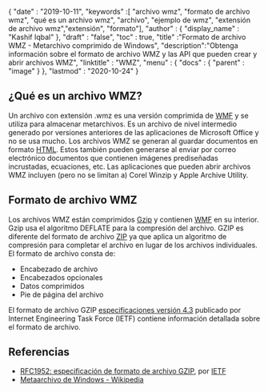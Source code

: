 {
  "date" : "2019-10-11",
  "keywords" :[ "archivo wmz", "formato de archivo wmz", "qué es un archivo wmz", "archivo", "ejemplo de wmz", "extensión de archivo wmz","extensión", "formato"],
  "author" : {
    "display_name" : "Kashif Iqbal"
},
  "draft" : "false",
  "toc" : true,
  "title" :"Formato de archivo WMZ - Metarchivo comprimido de Windows",
  "description":"Obtenga información sobre el formato de archivo WMZ y las API que pueden crear y abrir archivos WMZ",
  "linktitle" : "WMZ",
  "menu" : {
    "docs" : {
      "parent" : "image"
}
},
  "lastmod" : "2020-10-24"
}

## ¿Qué es un archivo WMZ?

Un archivo con extensión .wmz es una versión comprimida de [WMF](/es/image/wmf/) y se utiliza para almacenar metarchivos. Es un archivo de nivel intermedio generado por versiones anteriores de las aplicaciones de Microsoft Office y no se usa mucho. Los archivos WMZ se generan al guardar documentos en formato [HTML](/es/web/html/). Estos también pueden generarse al enviar por correo electrónico documentos que contienen imágenes prediseñadas incrustadas, ecuaciones, etc. Las aplicaciones que pueden abrir archivos WMZ incluyen (pero no se limitan a) Corel Winzip y Apple Archive Utility.

## Formato de archivo WMZ

Los archivos WMZ están comprimidos [Gzip](/es/compression/gz/) y contienen [WMF](/es/image/WMF/) en su interior. Gzip usa el algoritmo DEFLATE para la compresión del archivo. GZIP es diferente del formato de archivo [ZIP](/es/compression/zip/) ya que aplica un algoritmo de compresión para completar el archivo en lugar de los archivos individuales. El formato de archivo consta de:

* Encabezado de archivo
* Encabezados opcionales
* Datos comprimidos
* Pie de página del archivo

El formato de archivo GZIP [especificaciones versión 4.3](https://datatracker.ietf.org/doc/html/rfc1952) publicado por Internet Engineering Task Force (IETF) contiene información detallada sobre el formato de archivo.

## Referencias

* [RFC1952: especificación de formato de archivo GZIP](https://datatracker.ietf.org/doc/html/rfc1952), por [IETF](https://www.ietf.org)
* [Metaarchivo de Windows - Wikipedia](https://en.wikipedia.org/wiki/Windows_Metafile)


